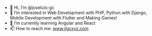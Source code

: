 - 👋 Hi, I’m @joseluis-gc
- 👀 I’m interested in Web Development with PHP, Python with Django, Mobile Development with Flutter and Making Games!
- 🌱 I’m currently learning Angular and React
- 📫 How to reach me: www.jlgcxyz.com

<!---
joseluis-gc/joseluis-gc is a ✨ special ✨ repository because its `README.md` (this file) appears on your GitHub profile.
You can click the Preview link to take a look at your changes.
--->
